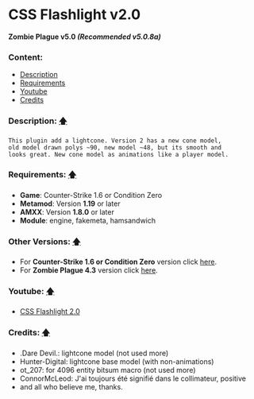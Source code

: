 # CSS Flashlight v2.0
**Zombie Plague v5.0 _(Recommended v5.0.8a)_**

### Content:
+ [Description](#description-)
+ [Requirements](#requirements-)
+ [Youtube](#youtube-)
+ [Credits](#credits-)

### Description: [🡅](#css-flashlight-v20)
```
This plugin add a lightcone. Version 2 has a new cone model,
old model drawn polys ~90, new model ~48, but its smooth and
looks great. New cone model as animations like a player model.
```

### Requirements: [🡅](#css-flashlight-v20)
+ **Game**: Counter-Strike 1.6 or Condition Zero
+ **Metamod**: Version **1.19** or later
+ **AMXX**: Version **1.8.0** or later
+ **Module**: engine, fakemeta, hamsandwich

### Other Versions: [🡅](#css-flashlight-v20)
+ For **Counter-Strike 1.6 or Condition Zero** version click [here](../%5BCS%5D%20CSS%20Flashlight).
+ For **Zombie Plague 4.3** version click [here](../%5BZP43%5D%20CSS%20Flashlight).

### Youtube: [🡅](#css-flashlight-v20)
+ [CSS Flashlight 2.0](http://www.youtube.com/watch?v=ZOTq4MGU2yM)

### Credits: [🡅](#css-flashlight-v20)
+ .Dare Devil.: lightcone model (not used more)
+ Hunter-Digital: lightcone base model (with non-animations)
+ ot_207: for 4096 entity bitsum macro (not used more)
+ ConnorMcLeod: J'ai toujours été signifié dans le collimateur, positive 
+ and all who believe me, thanks.
